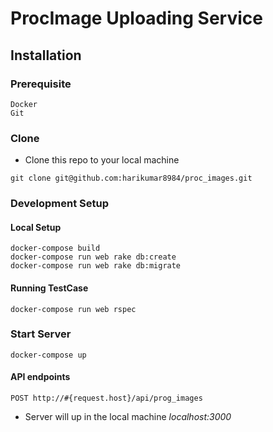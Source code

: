 
# ProcImage Uploading Service

## Installation

### Prerequisite

```
Docker
Git
```

### Clone
- Clone this repo to your local machine  
```
git clone git@github.com:harikumar8984/proc_images.git
```

### Development Setup

#### Local Setup
```
docker-compose build
docker-compose run web rake db:create
docker-compose run web rake db:migrate
```

#### Running TestCase

```
docker-compose run web rspec
```

### Start Server
```
docker-compose up
```
#### API endpoints

```
POST http://#{request.host}/api/prog_images                                
```

- Server will up in the local machine *localhost:3000*
